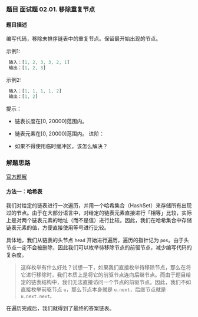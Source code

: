### 题目 面试题 02.01. 移除重复节点
#### 题目描述
编写代码，移除未排序链表中的重复节点。保留最开始出现的节点。

示例1:

```js
 输入：[1, 2, 3, 3, 2, 1]
 输出：[1, 2, 3]
```
示例2:

```js
 输入：[1, 1, 1, 1, 2]
 输出：[1, 2]
```
提示：

- 链表长度在[0, 20000]范围内。
- 链表元素在[0, 20000]范围内。
进阶：

- 如果不得使用临时缓冲区，该怎么解决？

### 解题思路
[官方题解](https://leetcode-cn.com/problems/remove-duplicate-node-lcci/solution/yi-chu-zhong-fu-jie-dian-by-leetcode-solution/)

#### 方法一：哈希表
我们对给定的链表进行一次遍历，并用一个哈希集合（HashSet）来存储所有出现过的节点。由于在大部分语言中，对给定的链表元素直接进行「相等」比较，实际上是对两个链表元素的地址（而不是值）进行比较。因此，我们在哈希集合中存储链表元素的值，方便直接使用等号进行比较。

具体地，我们从链表的头节点 `head` 开始进行遍历，遍历的指针记为 `pos`。由于头节点一定不会被删除，因此我们可以枚举待移除节点的前驱节点，减少编写代码的复杂度。

> 这样枚举有什么好处？试想一下，如果我们直接枚举待移除节点，那么在将它进行移除时，我们本质上是将它的前驱节点连向后继节点。而由于题目给定的链表结构中，我们无法直接访问一个节点的前驱节点。因此，我们不如直接枚举前驱节点 `u`，那么节点本身就是 `u.next`，后继节点就是 `u.next.next。`

在遍历完成后，我们就得到了最终的答案链表。
